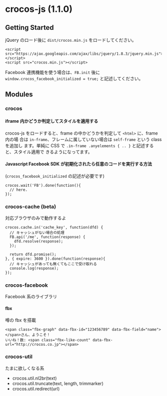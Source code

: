 crocos-js (1.1.0)
================================================================================


Getting Started
--------------------------------------------------------------------------------

jQuery のロード後に `dist/crocos.min.js` をロードしてください。

    <script src="https://ajax.googleapis.com/ajax/libs/jquery/1.8.3/jquery.min.js"></script>
    <script src="crocos.min.js"></script>


Facebook 連携機能を使う場合は、`FB.init` 後に `window.crocos_facebook_initialized = true;` と記述してください。


Modules
--------------------------------------------------------------------------------

### crocos

#### iframe 内かどうか判定してスタイルを適用する

crocos-js をロードすると、frame の中かどうかを判定して `<html>` に、frame 内の場
合は `in-frame`、フレームに属していない場合は `self-frame` という class を追加し
ます。単純に CSS で `.in-frame .anyelements { .. }` と記述すると、スタイル適用で
きるようになってます。


#### Javascript Facebook SDK が初期化されたら任意のコードを実行する方法

(`crocos_facebook_initialized` の記述が必要です)

    crocos.wait('FB').done(function(){
      // here.
    });


### crocos-cache (beta)

対応ブラウザのみで動作するよ

    crocos.cache.in('cache_key', function(dfd) {
      // キャッシュがない場合の処理
      FB.api('/me', function(response) {
        dfd.resolve(response);
      });
      
      return dfd.promise();
    }, { expire: 3600 }).done(function(response){
      // キャッシュがあっても無くてもここで受け取れる
      console.log(response);
    });


### crocos-facebook

Facebook 系のライブラリ


#### fbx

噂の fbx を搭載

    <span class="fbx-graph" data-fbx-id="123456789" data-fbx-field="name"></span>さん、ようこそ！
    いいね！数: <span class="fbx-like-count" data-fbx-url="http://crocos.co.jp"></span>


### crocos-util

たまに欲しくなる系

- crocos.util.nl2br(text)
- crocos.util.truncate(text, length, trimmarker)
- crocos.util.redirect(url)

